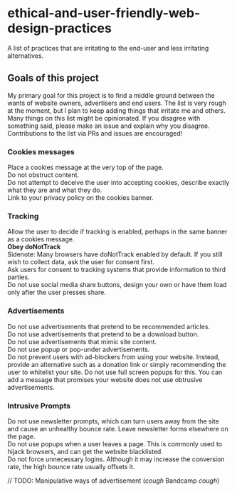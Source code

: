 # ethical-and-user-friendly-web-design-practices
A list of practices that are irritating to the end-user and less irritating alternatives.  

## Goals of this project
My primary goal for this project is to find a middle ground between the wants of website owners, advertisers and end users. The list is very rough at the moment, but I plan to keep adding things that irritate me and others. Many things on this list might be opinionated. If you disagree with something said, please make an issue and explain why you disagree.  
Contributions to the list via PRs and issues are encouraged!  

### Cookies messages
Place a cookies message at the very top of the page.  
Do not obstruct content.  
Do not attempt to deceive the user into accepting cookies, describe exactly what they are and what they do.  
Link to your privacy policy on the cookies banner.  

### Tracking
Allow the user to decide if tracking is enabled, perhaps in the same banner as a cookies message.  
**Obey doNotTrack**  
Sidenote: Many browsers have doNotTrack enabled by default. If you still wish to collect data, ask the user for consent first.  
Ask users for consent to tracking systems that provide information to third parties.  
Do not use social media share buttons, design your own or have them load only after the user presses share.  

### Advertisements
Do not use advertisements that pretend to be recommended articles.  
Do not use advertisements that pretend to be a download button.  
Do not use advertisements that mimic site content.  
Do not use popup or pop-under advertisements.  
Do not prevent users with ad-blockers from using your website. Instead, provide an alternative such as a donation link or simply recommending the user to whitelist your site. Do not use full screen popups for this. You can add a message that promises your website does not use obtrusive advertisements.  

### Intrusive Prompts
Do not use newsletter prompts, which can turn users away from the site and cause an unhealthy bounce rate. Leave newsletter forms elsewhere on the page.  
Do not use popups when a user leaves a page. This is commonly used to hijack browsers, and can get the website blacklisted.  
Do not force unnecessary logins. Although it may increase the conversion rate, the high bounce rate usually offsets it.  

// TODO: Manipulative ways of advertisement (*cough* Bandcamp *cough*)
